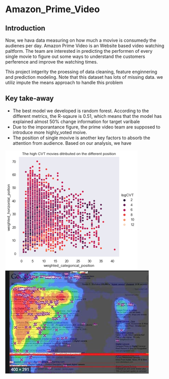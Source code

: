 # Amazon_Prime_Video
## Introduction
Now, we hava data measuring on how much a movive is consumedy the audienes per day. Amazon Prime Video is an Website based video watching paltform. 
The team are interested in predicting the performen of every single movie to figure out some ways to understand the customers perference and improve the watching times.

This project intgerity the proessing of data cleaning, feature enginnering and prediction modeling. 
Note that this dataset has lots of missing data. we utiliz impute the means approach to handle this problem
## Key take-away
- The best model we developed is random forest. According to the different metrics, the R-sqaure is 0.51, which means that the model has explained almost 50% change information for target varibale 
- Due to the imporantance figure, the prime video team are supposed to introduce more highly_voted moive.
- The position of single movive is another key factors to absorb the attention from audience. Based on our analysis, we have

![](https://github.com/treerway/Amazon_Prime_Video/blob/main/plot_final.png)![](https://github.com/treerway/Amazon_Prime_Video/blob/main/google2.png)
